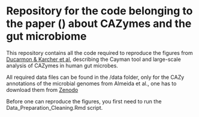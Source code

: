 # Repository for the code belonging to the paper () about CAZymes and the gut microbiome

This repository contains all the code required to reproduce the figures from [Ducarmon & Karcher et al](https://www.biorxiv.org/content/10.1101/2024.01.0), describing the Cayman tool and large-scale analysis of CAZymes in human gut microbes.

All required data files can be found in the /data folder, only for the CAZy annotations of the microbial genomes from Almeida et al., one has to download them from [Zenodo](https://zenodo.org/records/10473258)

Before one can reproduce the figures, you first need to run the Data_Preparation_Cleaning.Rmd script.